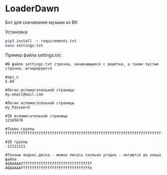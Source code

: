 # LoaderDawn
Бот для скачивания музыки из ВК

Установка:
```sh
pip3 install -r requirements.txt
nano settings.txt
```

Пример файла settings.txt:
```
#В файле settings.txt строчки, начинающиеся с решётки, а также пустые строчки, игнорируются

#api_v
5.84

#Логин вспомогательной страницы 
my.email@mail.com

#Логин вспомогательной страницы
my_Password

#ID вспомогательной страницы
12345678

#Токен группы
fffffffffffffffffffffffffffffffffffffffffffffffffffffffffffffffffffffffffffffffffffff

#ID группы
-11111111

#Токены яндекс.диска - можно писать сколько угодно - читаются до конца файла
AQAAAAAffffffffffffffffffffffffffffffff
AQAAAAAfffffffffffffffffffffffffffffffe
```
